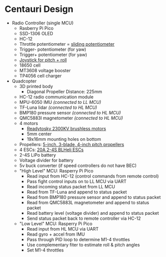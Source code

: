 # Centauri Design
- Radio Controller (single MCU)
    - Rasberry Pi Pico
    - SSD-1306 OLED
    - HC-12
    - Throttle potentiometer = [sliding potentiometer](https://a.co/d/7xYnKI3)
    - Trigger- potentiometer (for yaw)
    - Trigger+ potentiometer (for yaw)
    - [Joystick for pitch + roll](https://a.co/d/1TQdeZK)
    - 18650 cell
    - MT3608 voltage booster
    - TP4056 cell charger
- Quadcopter
    - 3D printed body
        - Diagonal Propeller Distance: 225mm
    - HC-12 radio communication module
    - MPU-6050 IMU *(connected to LL MCU)*
    - TF-Luna lidar *(connected to HL MCU)*
    - BMP180 pressure sensor *(connected to HL MCU)*
    - QMC5883l magnetometer *(connected to HL MCU)*
    - 4 motors
        - [Readytosky 2300KV brushless motors](https://a.co/d/6Pua6ZV)
        - 5mm center
        - 19x16mm mounting holes on bottom
    - Propellers: [5-inch, 3-blade, 4-inch pitch propellers](https://a.co/d/6pNksCt)
    - 4 ESCs: [20A 2-4S BLHeli ESCs](https://a.co/d/6Rvq71s)
    - 2-4S LiPo battery
    - Voltage divider for battery
    - 5v buck converter (if speed controllers do not have BEC)
    - "High Level" MCU: Rasperry Pi Pico
        - Read input from HC-12 (control commands from remote control)
        - Pass fight control inputs on to LL MCU via UART
        - Read incoming status packet from LL MCU
        - Read from TF-Luna and append to status packet
        - Read from BMP180 pressure sensor and append to status packet
        - Read from QMC5883L magnetometer and append to status packet
        - Read battery level (voltage divider) and append to status packet
        - Send status packet back to remote controller via HC-12
    - "Low Level" MCU: Rasperry Pi Pico
        - Read input from HL MCU via UART
        - Read gyro + accel from IMU
        - Pass through PID loop to determine M1-4 throttles
        - Use complementary fiter to estimate roll & pitch angles
        - Set M1-4 throttles